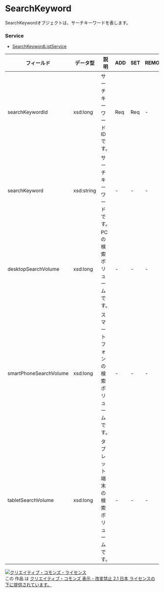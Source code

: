 # SearchKeyword
SearchKeywordオブジェクトは、サーチキーワードを表します。
### Service
+ [SearchKeywordListService](../services/SearchKeywordListService.md)

| フィールド | データ型 | 説明 | ADD | SET | REMOVE | 
|---|---|---|---|---|---|
| searchKeywordId| xsd:long| サーチキーワードIDです。| Req| Req| - |
| searchKeyword| xsd:string| サーチキーワードです。| -| -| - |
| desktopSearchVolume| xsd:long| PCの検索ボリュームです。| -| -| - |
| smartPhoneSearchVolume| xsd:long| スマートフォンの検索ボリュームです。| -| -| - |
| tabletSearchVolume| xsd:long| タブレット端末の検索ボリュームです。| -| -| - |
<a rel="license" href="http://creativecommons.org/licenses/by-nd/2.1/jp/"><img alt="クリエイティブ・コモンズ・ライセンス" style="border-width:0" src="https://i.creativecommons.org/l/by-nd/2.1/jp/88x31.png" /></a><br />この 作品 は <a rel="license" href="http://creativecommons.org/licenses/by-nd/2.1/jp/">クリエイティブ・コモンズ 表示 - 改変禁止 2.1 日本 ライセンスの下に提供されています。</a>
